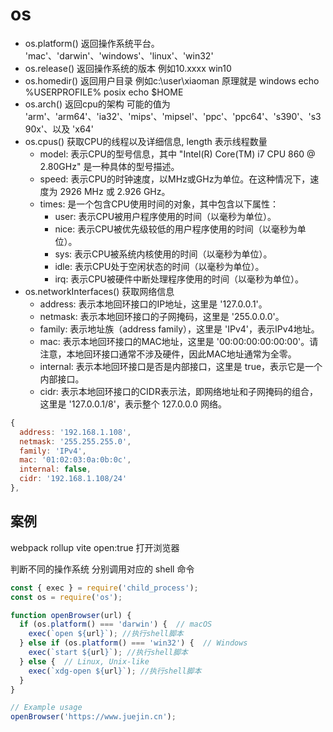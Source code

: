 # os

* os.platform() 返回操作系统平台。 'mac'、'darwin'、'windows'、'linux'、'win32'
* os.release() 返回操作系统的版本 例如10.xxxx win10
* os.homedir() 返回用户目录 例如c:\user\xiaoman 原理就是 windows echo %USERPROFILE% posix echo $HOME
* os.arch()	返回cpu的架构 可能的值为 'arm'、'arm64'、'ia32'、'mips'、'mipsel'、'ppc'、'ppc64'、's390'、's390x'、以及 'x64'
* os.cpus() 获取CPU的线程以及详细信息, length 表示线程数量
  * model: 表示CPU的型号信息，其中 "Intel(R) Core(TM) i7 CPU 860 @ 2.80GHz" 是一种具体的型号描述。
  * speed: 表示CPU的时钟速度，以MHz或GHz为单位。在这种情况下，速度为 2926 MHz 或 2.926 GHz。
  * times: 是一个包含CPU使用时间的对象，其中包含以下属性：
    * user: 表示CPU被用户程序使用的时间（以毫秒为单位）。
    * nice: 表示CPU被优先级较低的用户程序使用的时间（以毫秒为单位）。
    * sys: 表示CPU被系统内核使用的时间（以毫秒为单位）。
    * idle: 表示CPU处于空闲状态的时间（以毫秒为单位）。
    * irq: 表示CPU被硬件中断处理程序使用的时间（以毫秒为单位）。
* os.networkInterfaces() 获取网络信息
  * address: 表示本地回环接口的IP地址，这里是 '127.0.0.1'。
  * netmask: 表示本地回环接口的子网掩码，这里是 '255.0.0.0'。
  * family: 表示地址族（address family），这里是 'IPv4'，表示IPv4地址。
  * mac: 表示本地回环接口的MAC地址，这里是 '00:00:00:00:00:00'。请注意，本地回环接口通常不涉及硬件，因此MAC地址通常为全零。
  * internal: 表示本地回环接口是否是内部接口，这里是 true，表示它是一个内部接口。
  * cidr: 表示本地回环接口的CIDR表示法，即网络地址和子网掩码的组合，这里是 '127.0.0.1/8'，表示整个 127.0.0.0 网络。

```js
{
  address: '192.168.1.108',
  netmask: '255.255.255.0',
  family: 'IPv4',
  mac: '01:02:03:0a:0b:0c',
  internal: false,
  cidr: '192.168.1.108/24'
},
```

## 案例

webpack rollup vite open:true 打开浏览器  

判断不同的操作系统 分别调用对应的 shell 命令


```js
const { exec } = require('child_process');
const os = require('os');

function openBrowser(url) {
  if (os.platform() === 'darwin') {  // macOS
    exec(`open ${url}`); //执行shell脚本
  } else if (os.platform() === 'win32') {  // Windows
    exec(`start ${url}`); //执行shell脚本
  } else {  // Linux, Unix-like
    exec(`xdg-open ${url}`); //执行shell脚本
  }
}

// Example usage
openBrowser('https://www.juejin.cn');
```